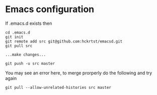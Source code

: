 # Emacs configuration

If .emacs.d exists then

```
cd .emacs.d
git init
git remote add src git@github.com:hckrtst/emacsd.git
git pull src

...make changes...

git push -u src master

```

You may see an error here, to merge prorperly do the following
and try again

```
git pull --allow-unrelated-histories src master

```
